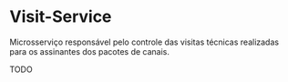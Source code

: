 # Visit-Service
Microsserviço responsável pelo controle das visitas técnicas realizadas para os assinantes dos pacotes de canais.

TODO
